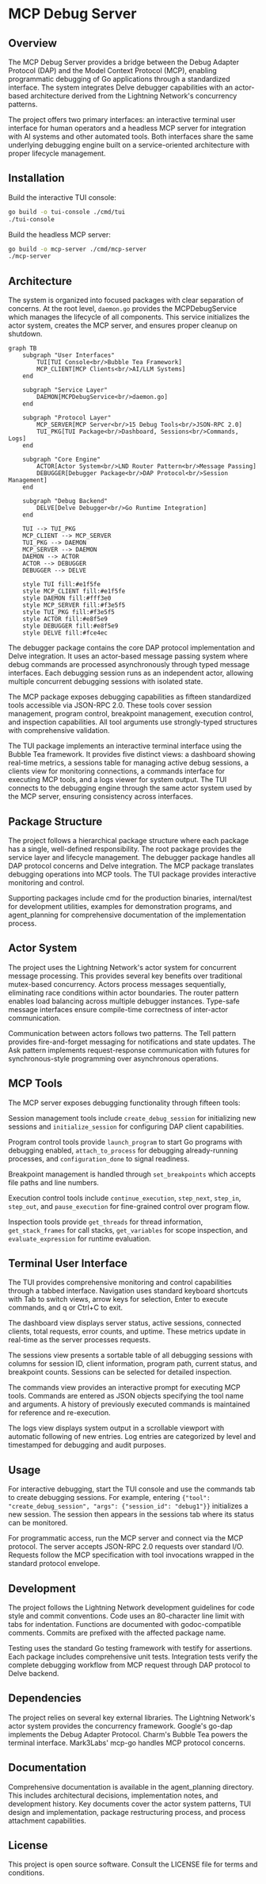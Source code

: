 # MCP Debug Server

## Overview

The MCP Debug Server provides a bridge between the Debug Adapter Protocol (DAP) and the Model Context Protocol (MCP), enabling programmatic debugging of Go applications through a standardized interface. The system integrates Delve debugger capabilities with an actor-based architecture derived from the Lightning Network's concurrency patterns.

The project offers two primary interfaces: an interactive terminal user interface for human operators and a headless MCP server for integration with AI systems and other automated tools. Both interfaces share the same underlying debugging engine built on a service-oriented architecture with proper lifecycle management.

## Installation

Build the interactive TUI console:
```bash
go build -o tui-console ./cmd/tui
./tui-console
```

Build the headless MCP server:
```bash
go build -o mcp-server ./cmd/mcp-server
./mcp-server
```

## Architecture

The system is organized into focused packages with clear separation of concerns. At the root level, `daemon.go` provides the MCPDebugService which manages the lifecycle of all components. This service initializes the actor system, creates the MCP server, and ensures proper cleanup on shutdown.

```mermaid
graph TB
    subgraph "User Interfaces"
        TUI[TUI Console<br/>Bubble Tea Framework]
        MCP_CLIENT[MCP Clients<br/>AI/LLM Systems]
    end
    
    subgraph "Service Layer"
        DAEMON[MCPDebugService<br/>daemon.go]
    end
    
    subgraph "Protocol Layer"
        MCP_SERVER[MCP Server<br/>15 Debug Tools<br/>JSON-RPC 2.0]
        TUI_PKG[TUI Package<br/>Dashboard, Sessions<br/>Commands, Logs]
    end
    
    subgraph "Core Engine"
        ACTOR[Actor System<br/>LND Router Pattern<br/>Message Passing]
        DEBUGGER[Debugger Package<br/>DAP Protocol<br/>Session Management]
    end
    
    subgraph "Debug Backend"
        DELVE[Delve Debugger<br/>Go Runtime Integration]
    end
    
    TUI --> TUI_PKG
    MCP_CLIENT --> MCP_SERVER
    TUI_PKG --> DAEMON
    MCP_SERVER --> DAEMON
    DAEMON --> ACTOR
    ACTOR --> DEBUGGER
    DEBUGGER --> DELVE
    
    style TUI fill:#e1f5fe
    style MCP_CLIENT fill:#e1f5fe
    style DAEMON fill:#fff3e0
    style MCP_SERVER fill:#f3e5f5
    style TUI_PKG fill:#f3e5f5
    style ACTOR fill:#e8f5e9
    style DEBUGGER fill:#e8f5e9
    style DELVE fill:#fce4ec
```

The debugger package contains the core DAP protocol implementation and Delve integration. It uses an actor-based message passing system where debug commands are processed asynchronously through typed message interfaces. Each debugging session runs as an independent actor, allowing multiple concurrent debugging sessions with isolated state.

The MCP package exposes debugging capabilities as fifteen standardized tools accessible via JSON-RPC 2.0. These tools cover session management, program control, breakpoint management, execution control, and inspection capabilities. All tool arguments use strongly-typed structures with comprehensive validation.

The TUI package implements an interactive terminal interface using the Bubble Tea framework. It provides five distinct views: a dashboard showing real-time metrics, a sessions table for managing active debug sessions, a clients view for monitoring connections, a commands interface for executing MCP tools, and a logs viewer for system output. The TUI connects to the debugging engine through the same actor system used by the MCP server, ensuring consistency across interfaces.

## Package Structure

The project follows a hierarchical package structure where each package has a single, well-defined responsibility. The root package provides the service layer and lifecycle management. The debugger package handles all DAP protocol concerns and Delve integration. The MCP package translates debugging operations into MCP tools. The TUI package provides interactive monitoring and control.

Supporting packages include cmd for the production binaries, internal/test for development utilities, examples for demonstration programs, and agent_planning for comprehensive documentation of the implementation process.

## Actor System

The project uses the Lightning Network's actor system for concurrent message processing. This provides several key benefits over traditional mutex-based concurrency. Actors process messages sequentially, eliminating race conditions within actor boundaries. The router pattern enables load balancing across multiple debugger instances. Type-safe message interfaces ensure compile-time correctness of inter-actor communication.

Communication between actors follows two patterns. The Tell pattern provides fire-and-forget messaging for notifications and state updates. The Ask pattern implements request-response communication with futures for synchronous-style programming over asynchronous operations.

## MCP Tools

The MCP server exposes debugging functionality through fifteen tools:

Session management tools include `create_debug_session` for initializing new sessions and `initialize_session` for configuring DAP client capabilities.

Program control tools provide `launch_program` to start Go programs with debugging enabled, `attach_to_process` for debugging already-running processes, and `configuration_done` to signal readiness.

Breakpoint management is handled through `set_breakpoints` which accepts file paths and line numbers.

Execution control tools include `continue_execution`, `step_next`, `step_in`, `step_out`, and `pause_execution` for fine-grained control over program flow.

Inspection tools provide `get_threads` for thread information, `get_stack_frames` for call stacks, `get_variables` for scope inspection, and `evaluate_expression` for runtime evaluation.

## Terminal User Interface

The TUI provides comprehensive monitoring and control capabilities through a tabbed interface. Navigation uses standard keyboard shortcuts with Tab to switch views, arrow keys for selection, Enter to execute commands, and q or Ctrl+C to exit.

The dashboard view displays server status, active sessions, connected clients, total requests, error counts, and uptime. These metrics update in real-time as the server processes requests.

The sessions view presents a sortable table of all debugging sessions with columns for session ID, client information, program path, current status, and breakpoint counts. Sessions can be selected for detailed inspection.

The commands view provides an interactive prompt for executing MCP tools. Commands are entered as JSON objects specifying the tool name and arguments. A history of previously executed commands is maintained for reference and re-execution.

The logs view displays system output in a scrollable viewport with automatic following of new entries. Log entries are categorized by level and timestamped for debugging and audit purposes.

## Usage

For interactive debugging, start the TUI console and use the commands tab to create debugging sessions. For example, entering `{"tool": "create_debug_session", "args": {"session_id": "debug1"}}` initializes a new session. The session then appears in the sessions tab where its status can be monitored.

For programmatic access, run the MCP server and connect via the MCP protocol. The server accepts JSON-RPC 2.0 requests over standard I/O. Requests follow the MCP specification with tool invocations wrapped in the standard protocol envelope.

## Development

The project follows the Lightning Network development guidelines for code style and commit conventions. Code uses an 80-character line limit with tabs for indentation. Functions are documented with godoc-compatible comments. Commits are prefixed with the affected package name.

Testing uses the standard Go testing framework with testify for assertions. Each package includes comprehensive unit tests. Integration tests verify the complete debugging workflow from MCP request through DAP protocol to Delve backend.

## Dependencies

The project relies on several key external libraries. The Lightning Network's actor system provides the concurrency framework. Google's go-dap implements the Debug Adapter Protocol. Charm's Bubble Tea powers the terminal interface. Mark3Labs' mcp-go handles MCP protocol concerns.

## Documentation

Comprehensive documentation is available in the agent_planning directory. This includes architectural decisions, implementation notes, and development history. Key documents cover the actor system patterns, TUI design and implementation, package restructuring process, and process attachment capabilities.

## License

This project is open source software. Consult the LICENSE file for terms and conditions.